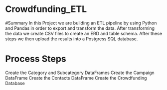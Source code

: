 # Crowdfunding_ETL
 #Summary
In this Project we are building an ETL pipeline by using Python and Pandas in order to export and transform the data. After transforming the data we create CSV files to create an ERD and table schema. After these steps we then upload the results into a Postgress SQL database.

# Process Steps
Create the Category and Subcategory DataFrames
Create the Campaign DataFrame
Create the Contacts DataFrame
Create the Crowdfunding Database
